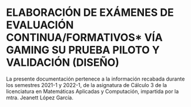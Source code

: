 # ELABORACIÓN DE EXÁMENES DE EVALUACIÓN CONTINUA/FORMATIVOS* VÍA GAMING SU PRUEBA PILOTO Y VALIDACIÓN (DISEÑO)

La presente documentación pertenece a la información recabada durante los semestres 2021-1 y 2022-1, de la asignatura de Cálculo 3 de la licenciatura en Matemáticas Aplicadas y Computación, impartida por la mtra. Jeanett López García.
